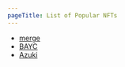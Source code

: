 ```yaml
---
pageTitle: List of Popular NFTs
---
```


- [merge](https://opensea.io/collection/m)
- [BAYC](https://boredapeyachtclub.com)
- [Azuki](https://www.azuki.com/)
